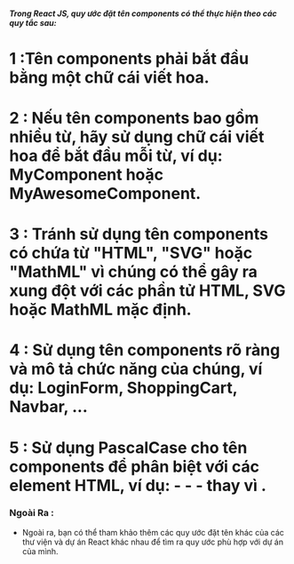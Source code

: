 ##### Trong React JS, quy ước đặt tên components có thể thực hiện theo các quy tắc sau:
# 1 :Tên components phải bắt đầu bằng một chữ cái viết hoa.
# 2 : Nếu tên components bao gồm nhiều từ, hãy sử dụng chữ cái viết hoa để bắt đầu mỗi từ, ví    dụ: MyComponent hoặc MyAwesomeComponent.
# 3 : Tránh sử dụng tên components có chứa từ "HTML", "SVG" hoặc "MathML" vì chúng có thể gây ra xung đột với các phần tử HTML, SVG hoặc MathML mặc định.
# 4 : Sử dụng tên components rõ ràng và mô tả chức năng của chúng, ví dụ: LoginForm, ShoppingCart, Navbar, ...
# 5 : Sử dụng PascalCase cho tên components để phân biệt với các element HTML, ví dụ: -   - -<MyComponent /> thay vì <myComponent />.
### Ngoài Ra :
 -  Ngoài ra, bạn có thể tham khảo thêm các quy ước đặt tên khác của các thư viện và dự án React khác nhau để tìm ra quy ước phù hợp với dự án của mình.
